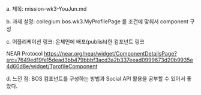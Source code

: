 a. 제목: mission-wk3-YouJun.md

b. 과제 설명: collegium.bos.wk3.MyProfilePage 를 조건에 맞춰서 component 구성

c. 어플리케이션 링크: 온체인에 배포(publish)한 컴포넌트 링크

NEAR Protocol
https://near.org/near/widget/ComponentDetailsPage?src=7649ed19fe15dead3bb479bbbf3acd3a2b337eead0999673d20b9935e4d60d8e/widget/TprofileComponent

d. 느낀 점: BOS 컴포넌트를 구성하는 방법과 Social API 활용을 공부할 수 있어서 좋았다. 
